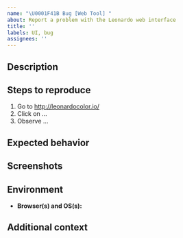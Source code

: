```yaml
---
name: "\U0001F41B Bug [Web Tool] "
about: Report a problem with the Leonardo web interface
title: ''
labels: UI, bug
assignees: ''
---
```


## Description

<!-- Describe the problem you're having -->

## Steps to reproduce

1. Go to http://leonardocolor.io/
2. Click on ...
3. Observe ...

## Expected behavior

<!-- Describe what you expected to happen -->

## Screenshots

<!-- If applicable, add screenshots to help explain the problem -->

## Environment

- **Browser(s) and OS(s):** <!-- Chrome 75.0.3770.142 on Win 10 -->

## Additional context

<!-- Provide any additional information that might help us debug the issue -->
